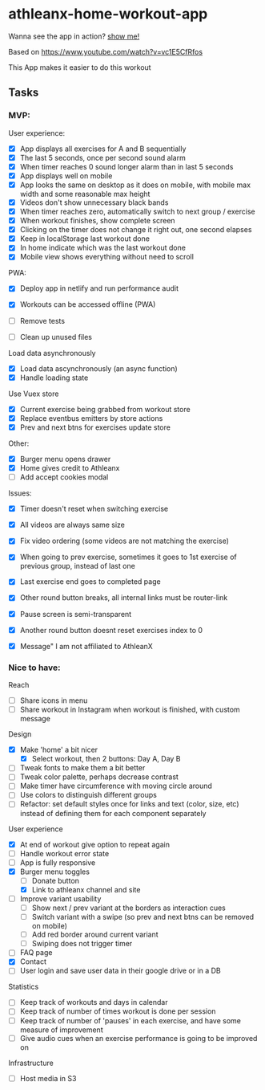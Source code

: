 # athleanx-home-workout-app

Wanna see the app in action? [show me!](https://ahtleanx-home-workout.netlify.app/)

Based on https://www.youtube.com/watch?v=vc1E5CfRfos

This App makes it easier to do this workout

## Tasks

### MVP:

User experience:
- [x] App displays all exercises for A and B sequentially
- [x] The last 5 seconds, once per second sound alarm
- [x] When timer reaches 0 sound longer alarm than in last 5 seconds
- [x] App displays well on mobile
- [x] App looks the same on desktop as it does on mobile, with mobile max width and some reasonable max height
- [x] Videos don't show unnecessary black bands
- [x] When timer reaches zero, automatically switch to next group / exercise
- [x] When workout finishes, show complete screen
- [x] Clicking on the timer does not change it right out, one second elapses
- [x] Keep in localStorage last workout done
- [x] In home indicate which was the last workout done
- [x] Mobile view shows everything without need to scroll

PWA:
- [x] Deploy app in netlify and run performance audit
- [x] Workouts can be accessed offline (PWA)

- [ ] Remove tests
- [ ] Clean up unused files

Load data asynchronously
- [x] Load data ascynchronously (an async function)
- [x] Handle loading state

Use Vuex store
- [x] Current exercise being grabbed from workout store
- [x] Replace eventbus emitters by store actions
- [x] Prev and next btns for exercises update store

Other:
- [x] Burger menu opens drawer
- [x] Home gives credit to Athleanx
- [ ] Add accept cookies modal

Issues:
- [x] Timer doesn't reset when switching exercise
- [x] All videos are always same size

- [x] Fix video ordering (some videos are not matching the exercise)
- [x] When going to prev exercise, sometimes it goes to 1st exercise of previous group, instead of last one
- [x] Last exercise end goes to completed page
- [x] Other round button breaks, all internal links must be router-link
- [x] Pause screen is semi-transparent
- [x] Another round button doesnt reset exercises index to 0
- [x] Message" I am not affiliated to AthleanX

### Nice to have:

Reach
- [ ] Share icons in menu
- [ ] Share workout in Instagram when workout is finished, with custom message

Design
- [x] Make 'home' a bit nicer
  - [x] Select workout, then 2 buttons: Day A, Day B
- [ ] Tweak fonts to make them a bit better
- [ ] Tweak color palette, perhaps decrease contrast
- [ ] Make timer have circumference with moving circle around
- [ ] Use colors to distinguish different groups
- [ ] Refactor: set default styles once for links and text (color, size, etc) instead of defining them for each component separately

User experience
- [x] At end of workout give option to repeat again
- [ ] Handle workout error state
- [ ] App is fully responsive
- [x] Burger menu toggles
  - [ ] Donate button
  - [x] Link to athleanx channel and site
- [ ] Improve variant usability
  - [ ] Show next / prev variant at the borders as interaction cues
  - [ ] Switch variant with a swipe (so prev and next btns can be removed on mobile)
  - [ ] Add red border around current variant
  - [ ] Swiping does not trigger timer
- [ ] FAQ page
- [x] Contact
- [ ] User login and save user data in their google drive or in a DB

Statistics
- [ ] Keep track of workouts and days in calendar
- [ ] Keep track of number of times workout is done per session
- [ ] Keep track of number of 'pauses' in each exercise, and have some measure of improvement
- [ ] Give audio cues when an exercise performance is going to be improved on

Infrastructure
- [ ] Host media in S3
